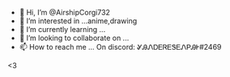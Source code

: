 - 👋 Hi, I’m @AirshipCorgi732
- 👀 I’m interested in ...anime,drawing
- 🌱 I’m currently learning ...
- 💞️ I’m looking to collaborate on ...
- 📫 How to reach me ... On discord: ᎽᎯᏁᎠᎬᏒᎬᏕᎬᏁᏢᎯᎨ#2469

<!---
AirshipCorgi732/AirshipCorgi732 is a ✨ special ✨ repository because its `README.md` (this file) appears on your GitHub profile.
You can click the Preview link to take a look at your changes.
--->
<3
